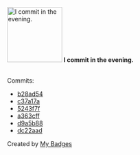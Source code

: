 <img src="https://my-badges.github.io/my-badges/evening-commits.png" alt="I commit in the evening." title="I commit in the evening." width="128">
<strong>I commit in the evening.</strong>
<br><br>

Commits:

- <a href="https://github.com/qoomon/starline/commit/b28ad54778d15fe73508a06ee071550a2f572eec">b28ad54</a>
- <a href="https://github.com/qoomon/starline/commit/c37a17aae6d1471a91b4de88a54e6e53eac010b5">c37a17a</a>
- <a href="https://github.com/qoomon/starline/commit/5243f7f0306758ba25f63d589144dfe6b1f7a0b6">5243f7f</a>
- <a href="https://github.com/qoomon/sandbox/commit/a363cff75755999a9ba5e8a3b950043ab6f885b5">a363cff</a>
- <a href="https://github.com/qoomon/sandbox/commit/d9a5b88e38c9bc0bb29169e1a686943e1d9a656d">d9a5b88</a>
- <a href="https://github.com/qoomon/sandbox/commit/dc22aad77cfb9818e63061880e1da3992e26df5a">dc22aad</a>


Created by <a href="https://github.com/my-badges/my-badges">My Badges</a>